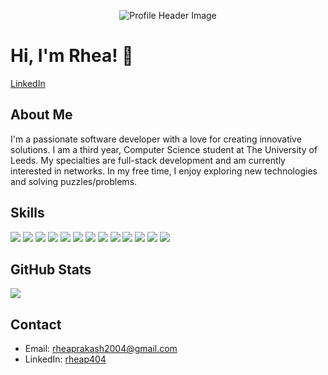 <!-- Profile Header -->
<p align="center">
  <img src="https://github.com/rheap404/rheap404/raw/main/header.png" alt="Profile Header Image">
</p>

<!-- Introduction -->
<h1 align="left">Hi, I'm Rhea! 👋</h1>
<p>
  <a href="https://linkedin.com/in/rheap404">LinkedIn</a> 
</p>

<!-- About Me -->
## About Me

I'm a passionate software developer with a love for creating innovative solutions. I am a third year, Computer Science student at The University of Leeds. My specialties are full-stack development and am currently interested in networks. In my free time, I enjoy exploring new technologies and solving puzzles/problems.

<!-- Skills -->
## Skills

<p align="left">
   <img src="https://img.shields.io/badge/Java-007396?style=flat-square&logo=java&logoColor=white&color=blueviolet">
  <img src="https://img.shields.io/badge/Python-3776AB?style=flat-square&logo=python&logoColor=white&color=blueviolet">
  <img src="https://img.shields.io/badge/JavaScript-F7DF1E?style=flat-square&logo=javascript&logoColor=white&color=blueviolet">
  <img src="https://img.shields.io/badge/Spring-6DB33F?style=flat-square&logo=spring&logoColor=white&color=blueviolet">
  <img src="https://img.shields.io/badge/React-61DAFB?style=flat-square&logo=react&logoColor=white&color=blueviolet">
  <img src="https://img.shields.io/badge/Docker-2496ED?style=flat-square&logo=docker&logoColor=white&color=blueviolet">
  <img src="https://img.shields.io/badge/Kubernetes-326CE5?style=flat-square&logo=kubernetes&logoColor=white&color=blueviolet">
  <img src="https://img.shields.io/badge/AWS-232F3E?style=flat-square&logo=amazon-aws&logoColor=white&color=blueviolet">
  <img src="https://img.shields.io/badge/Astro-0C1222?style=flat-square&logo=astro&logoColor=white&color=blueviolet">
  <img src="https://img.shields.io/badge/Linux-FCC624?style=flat-square&logo=linux&logoColor=white&color=blueviolet">
  <img src="https://img.shields.io/badge/VS%20Code-007ACC?style=flat-square&logo=visual-studio-code&logoColor=white&color=blueviolet">
  <img src="https://img.shields.io/badge/Git-F05032?style=flat-square&logo=git&logoColor=white&color=blueviolet">
  <img src="https://img.shields.io/badge/NPM-CB3837?style=flat-square&logo=npm&logoColor=white&color=blueviolet">
</p>



<!-- GitHub Stats -->
## GitHub Stats
<p align="left">
  <img src="https://github-readme-stats.vercel.app/api/top-langs/?username=rheap404&layout=compact&theme=radical">
</p>

<!-- Contact -->
## Contact
- Email: [rheaprakash2004@gmail.com](mailto:rheaprakash2004@gmail.com)
- LinkedIn: [rheap404](https://linkedin.com/in/rheap404)

<!-- Footer -->
<!-- 
<p align="center">
  <img src="https://github.com/rheap404/rheap404/raw/main/footer.png" alt="Profile Footer Image">
</p>
-->


